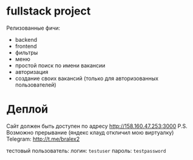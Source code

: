 # fullstack project
Релизованные фичи:
- backend
- frontend
- фильтры
- меню
- простой поиск по имени вакансии
- авторизация
- создание своих вакансий (только для авторизованных пользователей)

# Деплой
Сайт должен быть доступен по адресу <http://158.160.47.253:3000>
P.S. Возможно прерывание (яндекс клауд откличил мою виртуалку)
Telegram: <http://t.me/bralex2>

тестовый пользователь:
логин: ```testuser```
пароль: ```testpassword```